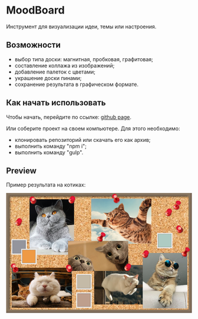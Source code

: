 # MoodBoard

Инструмент для визуализации идеи, темы или настроения.

## Возможности
+ выбор типа доски: магнитная, пробковая, графитовая;
+ составление коллажа из изображений;
+ добавление палеток с цветами;
+ украшение доски пинами;
+ сохранение результата в графическом формате.

## Как начать использовать
Чтобы начать, перейдите по ссылке: [github page](https://inzhevatkinaav.github.io/mood_board/mood_board.html).

Или соберите проект на своем компьютере. Для этого необходимо:
- клонировать репозиторий или скачать его как архив;
- выполнить команду "npm i";
- выполнить команду "gulp".

## Preview
Пример результата на котиках:
  
          
![Preview](https://github.com/InzhevatkinaAV/MoodBoard/blob/main/Preview%20result.png)
